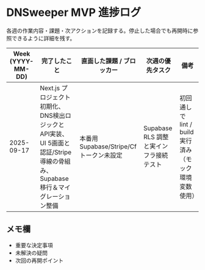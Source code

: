# DNSweeper MVP 進捗ログ

各週の作業内容・課題・次アクションを記録する。停止した場合でも再開時に参照できるように詳細を残す。

| Week (YYYY-MM-DD) | 完了したこと | 直面した課題 / ブロッカー | 次週の優先タスク | 備考 |
| --- | --- | --- | --- | --- |
| 2025-09-17 | Next.js プロジェクト初期化、DNS検出ロジックとAPI実装、UI 5画面と認証/Stripe導線の骨組み、Supabase移行＆マイグレーション整備 | 本番用 Supabase/Stripe/Cf トークン未設定 | Supabase RLS 調整と実インフラ接続テスト | 初回通しで lint / build 実行済み（モック環境変数使用） |

## メモ欄
- 重要な決定事項
- 未解決の疑問
- 次回の再開ポイント
